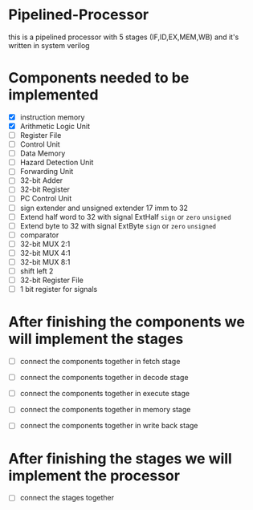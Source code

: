 # Pipelined-Processor
this is a pipelined processor with 5 stages (IF,ID,EX,MEM,WB) and it's written in system verilog
# Components needed to be implemented
- [x] instruction memory
- [x] Arithmetic Logic Unit
- [ ] Register File
- [ ] Control Unit
- [ ] Data Memory
- [ ] Hazard Detection Unit
- [ ] Forwarding Unit
- [ ] 32-bit Adder
- [ ] 32-bit Register
- [ ] PC Control Unit
- [ ] sign extender and unsigned extender 17 imm to 32 
- [ ] Extend half word to 32 with signal ExtHalf `sign` or `zero` `unsigned`
- [ ] Extend byte to 32 with signal ExtByte `sign` or `zero` `unsigned`
- [ ] comparator
- [ ] 32-bit MUX 2:1
- [ ] 32-bit MUX 4:1
- [ ] 32-bit MUX 8:1
- [ ] shift left 2
- [ ] 32-bit Register File 
- [ ] 1 bit register for signals

# After finishing the components we will implement the stages
- [ ] connect the components together in fetch stage
- [ ] connect the components together in decode stage
- [ ] connect the components together in execute stage
- [ ] connect the components together in memory stage
- [ ] connect the components together in write back stage


# After finishing the stages we will implement the processor
- [ ] connect the stages together



